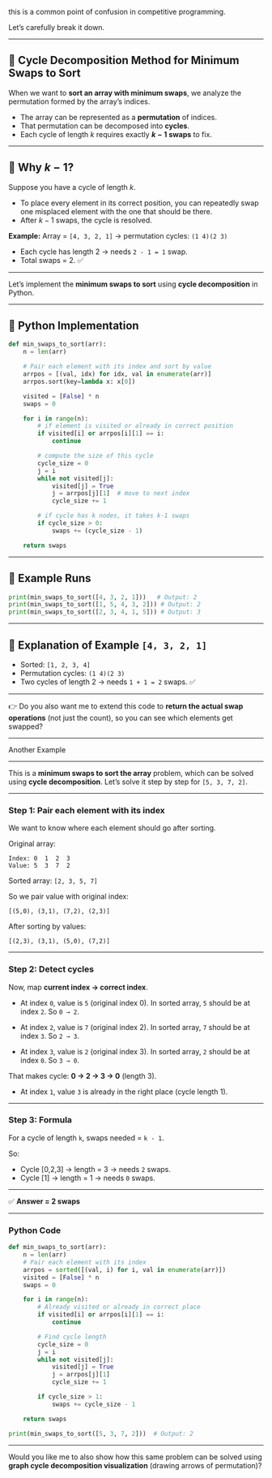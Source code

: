 this is a common point of confusion in competitive programming.

Let’s carefully break it down.

---

## 🔹 Cycle Decomposition Method for Minimum Swaps to Sort

When we want to **sort an array with minimum swaps**, we analyze the permutation formed by the array’s indices.

* The array can be represented as a **permutation** of indices.
* That permutation can be decomposed into **cycles**.
* Each cycle of length $k$ requires exactly **$k - 1$ swaps** to fix.

---

## 🔹 Why $k - 1$?

Suppose you have a cycle of length $k$.

* To place every element in its correct position, you can repeatedly swap one misplaced element with the one that should be there.
* After $k-1$ swaps, the cycle is resolved.

**Example:**
Array = `[4, 3, 2, 1]` → permutation cycles: `(1 4)(2 3)`

* Each cycle has length 2 → needs `2 - 1 = 1` swap.
* Total swaps = 2. ✅


---
 Let’s implement the **minimum swaps to sort** using **cycle decomposition** in Python.

---

## 🔹 Python Implementation

```python
def min_swaps_to_sort(arr):
    n = len(arr)

    # Pair each element with its index and sort by value
    arrpos = [(val, idx) for idx, val in enumerate(arr)]
    arrpos.sort(key=lambda x: x[0])

    visited = [False] * n
    swaps = 0

    for i in range(n):
        # if element is visited or already in correct position
        if visited[i] or arrpos[i][1] == i:
            continue

        # compute the size of this cycle
        cycle_size = 0
        j = i
        while not visited[j]:
            visited[j] = True
            j = arrpos[j][1]  # move to next index
            cycle_size += 1

        # if cycle has k nodes, it takes k-1 swaps
        if cycle_size > 0:
            swaps += (cycle_size - 1)

    return swaps
```

---

## 🔹 Example Runs

```python
print(min_swaps_to_sort([4, 3, 2, 1]))   # Output: 2
print(min_swaps_to_sort([1, 5, 4, 3, 2])) # Output: 2
print(min_swaps_to_sort([2, 3, 4, 1, 5])) # Output: 3
```

---

## 🔹 Explanation of Example `[4, 3, 2, 1]`

* Sorted: `[1, 2, 3, 4]`
* Permutation cycles: `(1 4)(2 3)`
* Two cycles of length 2 → needs `1 + 1 = 2` swaps. ✅

---

👉 Do you also want me to extend this code to **return the actual swap operations** (not just the count), so you can see which elements get swapped?

---

Another Example 

---


This is a **minimum swaps to sort the array** problem, which can be solved using **cycle decomposition**. Let’s solve it step by step for `[5, 3, 7, 2]`.

---

### Step 1: Pair each element with its index

We want to know where each element should go after sorting.

Original array:

```
Index: 0  1  2  3
Value: 5  3  7  2
```

Sorted array: `[2, 3, 5, 7]`

So we pair value with original index:

```
[(5,0), (3,1), (7,2), (2,3)]
```

After sorting by values:

```
[(2,3), (3,1), (5,0), (7,2)]
```

---

### Step 2: Detect cycles

Now, map **current index → correct index**.

* At index `0`, value is `5` (original index 0).
  In sorted array, `5` should be at index `2`.
  So `0 → 2`.

* At index `2`, value is `7` (original index 2).
  In sorted array, `7` should be at index `3`.
  So `2 → 3`.

* At index `3`, value is `2` (original index 3).
  In sorted array, `2` should be at index `0`.
  So `3 → 0`.

That makes cycle: **0 → 2 → 3 → 0** (length 3).

* At index `1`, value `3` is already in the right place (cycle length 1).

---

### Step 3: Formula

For a cycle of length `k`, swaps needed = `k - 1`.

So:

* Cycle \[0,2,3] → length = 3 → needs `2` swaps.
* Cycle \[1] → length = 1 → needs `0` swaps.

---

✅ **Answer = 2 swaps**

---

### Python Code

```python
def min_swaps_to_sort(arr):
    n = len(arr)
    # Pair each element with its index
    arrpos = sorted([(val, i) for i, val in enumerate(arr)])
    visited = [False] * n
    swaps = 0

    for i in range(n):
        # Already visited or already in correct place
        if visited[i] or arrpos[i][1] == i:
            continue

        # Find cycle length
        cycle_size = 0
        j = i
        while not visited[j]:
            visited[j] = True
            j = arrpos[j][1]
            cycle_size += 1

        if cycle_size > 1:
            swaps += cycle_size - 1

    return swaps

print(min_swaps_to_sort([5, 3, 7, 2]))  # Output: 2
```

---

Would you like me to also show how this same problem can be solved using **graph cycle decomposition visualization** (drawing arrows of permutation)?
